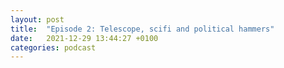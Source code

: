 ```yaml
---
layout: post
title:  "Episode 2: Telescope, scifi and political hammers"
date:   2021-12-29 13:44:27 +0100
categories: podcast
---
```


